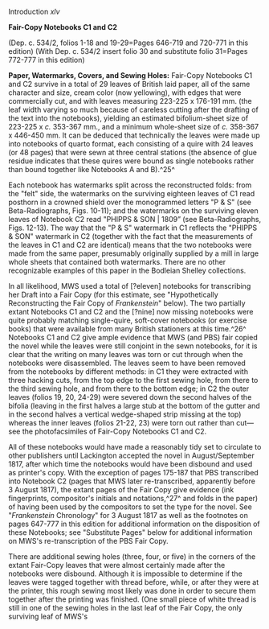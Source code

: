 Introduction *xlv*

**Fair-Copy Notebooks C1 and C2**

(Dep. c. 534/2, folios 1-18 and 19-29=Pages 646-719 and 720-771 in this
edition) (With Dep. c. 534/2 insert folio 30 and substitute folio
31=Pages 772-777 in this edition)

**Paper, Watermarks, Covers, and Sewing Holes:** Fair-Copy Notebooks C1
and C2 survive in a total of 29 leaves of British laid paper, all of the
same character and size, cream color (now yellowing), with edges that
were commercially cut, and with leaves measuring 223-225 x 176-191 mm.
(the leaf width varying so much because of careless cutting after the
drafting of the text into the notebooks), yielding an estimated
bifolium-sheet size of 223-225 x *c.* 353-367 mm., and a minimum
whole-sheet size of *c.* 358-367 x 446-450 mm. It can be deduced that
technically the leaves were made up into notebooks of quarto format,
each consisting of a quire with 24 leaves (or 48 pages) that were sewn
at three central stations (the absence of glue residue indicates that
these quires were bound as single notebooks rather than bound together
like Notebooks A and B).^25^

Each notebook has watermarks split across the reconstructed folds: from
the "felt" side, the watermarks on the surviving eighteen leaves of C1
read posthorn in a crowned shield over the monogrammed letters "P & S"
(see Beta-Radiographs, Figs. 10-11); and the watermarks on the surviving
eleven leaves of Notebook C2 read "PHIPPS & SON | 1809” (see
Beta-Radiographs, Figs. 12-13). The way that the "P & S" watermark in C1
reflects the "PHIPPS & SON" watermark in C2 (together with the fact that
the measurements of the leaves in C1 and C2 are identical) means that
the two notebooks were made from the same paper, presumably originally
supplied by a mill in large whole sheets that contained both watermarks.
There are no other recognizable examples of this paper in the Bodleian
Shelley collections.

In all likelihood, MWS used a total of [?eleven] notebooks for
transcribing her Draft into a Fair Copy (for this estimate, see
"Hypothetically Reconstructing the Fair Copy of *Frankenstein*" below).
The two partially extant Notebooks C1 and C2 and the [?nine] now missing
notebooks were quite probably matching single-quire, soft-cover
notebooks (or exercise books) that were available from many British
stationers at this time.^26^ Notebooks C1 and C2 give ample evidence
that MWS (and PBS) fair copied the novel while the leaves were still
conjoint in the sewn notebooks, for it is clear that the writing on many
leaves was torn or cut through when the notebooks were disassembled. The
leaves seem to have been removed from the notebooks by different
methods: in C1 they were extracted with three hacking cuts, from the top
edge to the first sewing hole, from there to the third sewing hole, and
from there to the bottom edge; in C2 the outer leaves (folios 19, 20,
24-29) were severed down the second halves of the bifolia (leaving in
the first halves a large stub at the bottom of the gutter and in the
second halves a vertical wedge-shaped strip missing at the top) whereas
the inner leaves (folios 21-22, 23) were torn out rather than cut—see
the photofacsimiles of Fair-Copy Notebooks C1 and C2.

All of these notebooks would have made a reasonably tidy set to
circulate to other publishers until Lackington accepted the novel in
August/September 1817, after which time the notebooks would have been
disbound and used as printer's copy. With the exception of pages 175-187
that PBS transcribed into Notebook C2 (pages that MWS later
re-transcribed, apparently before 3 August 1817), the extant pages of
the Fair Copy give evidence (ink fingerprints, compositor's initials and
notations,^27^ and folds in the paper) of having been used by the
compositors to set the type for the novel. See "*Frankenstein*
Chronology" for 3 August 1817 as well as the footnotes on pages 647-777
in this edition for additional information on the disposition of these
Notebooks; see "Substitute Pages" below for additional information on
MWS's re-transcription of the PBS Fair Copy.

There are additional sewing holes (three, four, or five) in the corners
of the extant Fair-Copy leaves that were almost certainly made after the
notebooks were disbound. Although it is impossible to determine if the
leaves were tagged together with thread before, while, or after they
were at the printer, this rough sewing most likely was done in order to
secure them together after the printing was finished. (One small piece
of white thread is still in one of the sewing holes in the last leaf of
the Fair Copy, the only surviving leaf of MWS's


